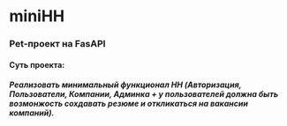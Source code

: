 # miniHH
### Pet-проект на FasAPI
#### Суть проекта:
##### Реализовать минимальный функционал HH (Авторизация, Пользователи, Компании, Админка + у пользователей должна быть возмонжость сохдавать резюме и откликаться на вакансии компаний).
